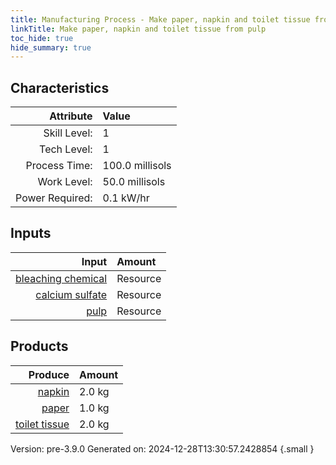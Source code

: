```yaml
---
title: Manufacturing Process - Make paper, napkin and toilet tissue from pulp
linkTitle: Make paper, napkin and toilet tissue from pulp
toc_hide: true
hide_summary: true
---
```



## Characteristics

| Attribute      | Value |
|--------:|:------|
|Skill Level:|1|
|Tech Level:|1|
|Process Time:|100.0 millisols|
|Work Level:|50.0 millisols|
|Power Required:|0.1 kW/hr|

## Inputs

| Input      | Amount |
|--------:|:------|
|[bleaching chemical](/docs/definitions/resource/bleaching-chemical)|Resource|0.05 kg|
|[calcium sulfate](/docs/definitions/resource/calcium-sulfate)|Resource|0.05 kg|
|[pulp](/docs/definitions/resource/pulp)|Resource|5.0 kg|

## Products


| Produce      | Amount |
|--------:|:------|
|[napkin](/docs/definitions/resource/napkin)|2.0 kg|
|[paper](/docs/definitions/resource/paper)|1.0 kg|
|[toilet tissue](/docs/definitions/resource/toilet-tissue)|2.0 kg|


Version: pre-3.9.0 Generated on: 2024-12-28T13:30:57.2428854
{.small }

